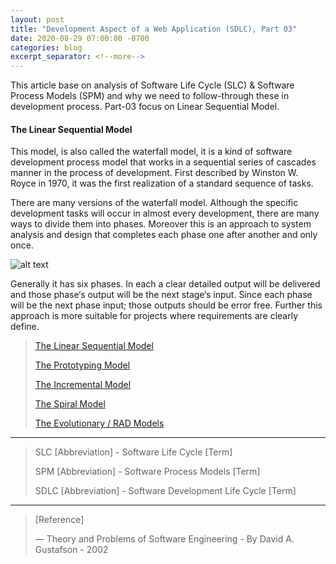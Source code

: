 ```yaml
---
layout: post
title: "Development Aspect of a Web Application (SDLC), Part 03"
date: 2020-08-29 07:00:00 -0700
categories: blog
excerpt_separator: <!--more-->
---
```

This article base on analysis of Software Life Cycle (SLC) & Software Process Models (SPM) and why we need to follow-through these in development process. Part-03 focus on Linear Sequential Model. <!--more-->

#### The Linear Sequential Model

This model, is also called the waterfall model, it is a kind of software development process model that works in a sequential series of cascades manner in the process of development. First described by Winston W. Royce in 1970, it was the first realization of a standard sequence of tasks.

There are many versions of the waterfall model. Although the specific development tasks will occur in almost every development, there are many ways to divide them into phases. Moreover this is an approach to system analysis and design that completes each phase one after another and only once.

![alt text](https://i.imgur.com/wnMG9e1.png)

Generally it has six phases. In each a clear detailed output will be delivered and those phase‘s output will be the next stage‘s input. Since each phase will be the next phase input; those outputs should be error free. Further this approach is more suitable for projects where requirements are clearly define.


> [The Linear Sequential Model][Part-1]
> 
> [The Prototyping Model][Part-2]
> 
> [The Incremental Model][Part-3]
> 
> [The Spiral Model][Part-4]
> 
> [The Evolutionary / RAD Models][Part-5]
> 

* * *

> SLC [Abbreviation] - Software Life Cycle [Term]
> 
> SPM [Abbreviation] - Software Process Models [Term]
> 
> SDLC [Abbreviation] - Software Development Life Cycle [Term]
> 

* * *

> [Reference]
> 
> ― Theory and Problems of Software Engineering - By David A. Gustafson - 2002
> 

[Part-1]: https://roshanx911.github.io/blog/2020/08/29/development-of-web-app-part-03.html
[Part-2]: https://roshanx911.github.io/blog/2020/08/30/development-of-web-app-part-04.html
[Part-3]: https://roshanx911.github.io/blog/2020/08/31/development-of-web-app-part-05.html
[Part-4]: https://roshanx911.github.io/blog/2020/09/02/development-of-web-app-part-06.html
[Part-5]: https://roshanx911.github.io/blog/2020/09/03/development-of-web-app-part-07.html